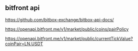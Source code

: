 

## bitfront api

https://github.com/bitbox-exchange/bitbox-api-docs/

https://openapi.bitfront.me/v1/market/public/coins/pairPolicy

https://openapi.bitfront.me/v1/market/public/currentTickValue?coinPair=LN.USDT
